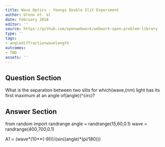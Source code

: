 ```yaml
---
title: Wave Optics - Youngs Double Slit Experiment
author: Urone et. al
date: February 2018
editor: ''
source: https://github.com/openwebwork/webwork-open-problem-library
type: ''
tags:
- anglediffractionwavelength
outcomes:
- TBD
assets: ''
---
```


## Question Section 

What is the separation between two slits for which(wave,(nm) light has its first maximum at an angle of(angle)(^circ)?



## Answer Section

from random import randrange
angle = randrange(15,60,0.1)
wave = randrange(400,700,0.1)

A1 = (wave*(10**(-9)))/(sin((angle)*(pi/180)))